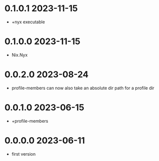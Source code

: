 0.1.0.1 2023-11-15
==================
- +nyx executable

0.1.0.0 2023-11-15
==================
- Nix.Nyx

0.0.2.0 2023-08-24
==================
- profile-members can now also take an absolute dir path for a profile dir

0.0.1.0 2023-06-15
==================
- +profile-members

0.0.0.0 2023-06-11
==================

- first version
